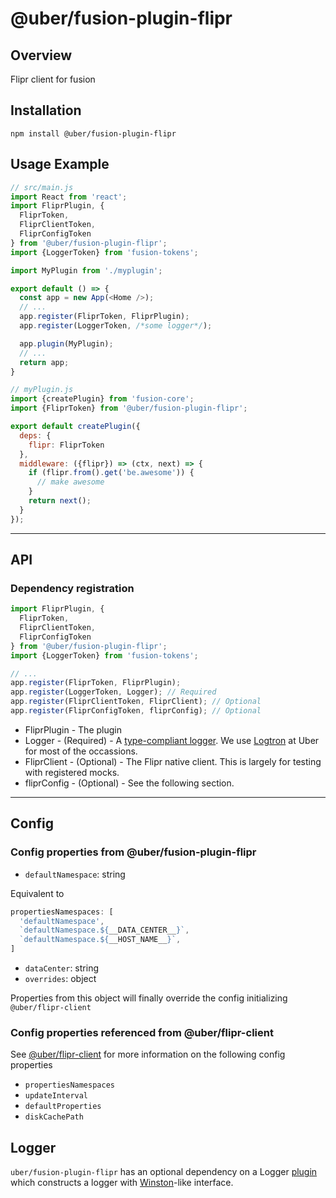 # @uber/fusion-plugin-flipr

## Overview

Flipr client for fusion

## Installation

```
npm install @uber/fusion-plugin-flipr
```

## Usage Example

```js
// src/main.js
import React from 'react';
import FliprPlugin, {
  FliprToken,
  FliprClientToken,
  FliprConfigToken
} from '@uber/fusion-plugin-flipr';
import {LoggerToken} from 'fusion-tokens';

import MyPlugin from './myplugin';

export default () => {
  const app = new App(<Home />);
  // ...
  app.register(FliprToken, FliprPlugin);
  app.register(LoggerToken, /*some logger*/);

  app.plugin(MyPlugin);
  // ...
  return app;
}

// myPlugin.js
import {createPlugin} from 'fusion-core';
import {FliprToken} from '@uber/fusion-plugin-flipr';

export default createPlugin({
  deps: {
    flipr: FliprToken
  },
  middleware: ({flipr}) => (ctx, next) => {
    if (flipr.from().get('be.awesome')) {
      // make awesome
    }
    return next();
  }
});
```

---
## API

### Dependency registration
```js
import FliprPlugin, {
  FliprToken,
  FliprClientToken,
  FliprConfigToken
} from '@uber/fusion-plugin-flipr';
import {LoggerToken} from 'fusion-tokens';

// ...
app.register(FliprToken, FliprPlugin);
app.register(LoggerToken, Logger); // Required
app.register(FliprClientToken, FliprClient); // Optional
app.register(FliprConfigToken, fliprConfig); // Optional
```

- FliprPlugin - The plugin
- Logger - (Required) - A [type-compliant logger](https://github.com/fusionjs/fusion-tokens/blob/d285746961b490ec3906c34349d261e90affbc6c/src/index.js#L36-L45). We use [Logtron](https://code.uberinternal.com/diffusion/WEFUSTX/) at Uber for most of the occassions.
- FliprClient - (Optional) - The Flipr native client. This is largely for testing with registered mocks. 
- fliprConfig - (Optional) - See the following section.

---

## Config

### Config properties from @uber/fusion-plugin-flipr

- `defaultNamespace`: string

Equivalent to

```js
propertiesNamespaces: [
  'defaultNamespace',
  `defaultNamespace.${__DATA_CENTER__}`,
  `defaultNamespace.${__HOST_NAME__}`,
]
```
- `dataCenter`: string
- `overrides`: object

Properties from this object will finally override the config initializing `@uber/flipr-client`

### Config properties referenced from @uber/flipr-client
See [@uber/flipr-client](https://code.uberinternal.com/diffusion/RTFLIP/repository/master/) for more information on the following config properties

- `propertiesNamespaces`
- `updateInterval`
- `defaultProperties`
- `diskCachePath`

## Logger
`uber/fusion-plugin-flipr` has an optional dependency on a Logger [plugin](https://github.com/uber-web/fusion/blob/master/packages/plugin/docs/index.md) which constructs a logger with [Winston](https://github.com/winstonjs/winston#using-logging-levels)-like interface.
